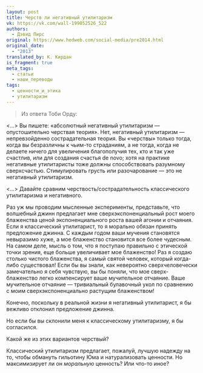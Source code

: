```yaml
---
layout: post
title: Черств ли негативный утилитаризм
vk: https://vk.com/wall-199052526_522
authors:
  - Дэвид Пирс
original: https://www.hedweb.com/social-media/pre2014.html
original_date:
  - "2013"
translated_by: К. Кирдан
is_fragment: true
meta_tags:
  - статьи
  - наши_переводы
tags:
  - ценности_и_этика
  - утилитаризм
---
```

>Из ответа Тоби Орду:

<...> Вы пишете: «абсолютный негативный утилитаризм — опустошительно черствая теория». Нет, негативный утилитаризм — непревзойденно сострадательная теория. Вы «черствы» только тогда, когда вы безразличны к чьим-то страданиям, а не тогда, когда не делаете ничего для увеличения благополучия тех, кто и так уже счастлив, или для создания счастья de novo; хотя на практике негативные утилитаристы тоже должны способствовать разумному сверхсчастью. Стимулировать грусть или разочарование — это не негативный утилитаризм.

<...> Давайте сравним черствость/сострадательность классического утилитаризма и негативного.

Раз уж мы проводим мысленные эксперименты, представьте, что волшебный джинн предлагает мне сверхэкспоненциальный рост моего блаженства ценой экспоненциального роста вашей агонии и отчаяния. Если я классический утилитарист, то я морально обязан принять предложение джинна. С каждым годом ваши мучения становятся невыразимо хуже, а мое блаженство становится все более чудесным. На самом деле, мысль о том, что я поступаю правильно с этической точки зрения, еще больше увеличивает мое блаженство! Раз я создаю столько чистого блаженства, я самый святой человек, который когда-либо существовал! Если бы вы знали, как невероятно сверхчеловечески замечательно я себя чувствую, вы бы поняли, что мое сверх-блаженство легко компенсирует ваше мучительное отчаяние. Ваше мучительное отчаяние — тривиальный булавочный укол по сравнению с моим сверхэкспоненциально растущим блаженством!

Конечно, поскольку в реальной жизни я негативный утилитарист, я бы вежливо отклонил предложение джинна.

Но если бы вы склонили меня к классическому утилитаризму, я бы согласился.

Какой же из этих вариантов черствый?

Классический утилитаризм предлагает, пожалуй, лучшую надежду на то, чтобы обмануть гильотину Юма и натурализовать ценности. Но максимизирует ли он _моральную_ ценность? Или что-то иное?
